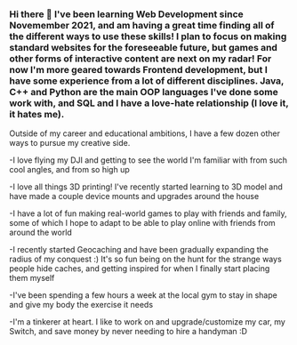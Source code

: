 ### Hi there 👋 I've been learning Web Development since Novemember 2021, and am having a great time finding all of the different ways to use these skills! I plan to focus on making standard websites for the foreseeable future, but games and other forms of interactive content are next on my radar! For now I'm more geared towards Frontend development, but I have some experience from a lot of different disciplines. Java, C++ and Python are the main OOP languages I've done some work with, and SQL and I have a love-hate relationship (I love it, it hates me). 



Outside of my career and educational ambitions, I have a few dozen other ways to pursue my creative side.

-I love flying my DJI and getting to see the world I'm familiar with from such cool angles, and from so high up

-I love all things 3D printing! I've recently started learning to 3D model and have made a couple device mounts and upgrades around the house

-I have a lot of fun making real-world games to play with friends and family, some of which I hope to adapt to be able to play online with friends from around the world

-I recently started Geocaching and have been gradually expanding the radius of my conquest :) It's so fun being on the hunt for the strange ways people hide caches, and getting inspired for when I finally start placing them myself

-I've been spending a few hours a week at the local gym to stay in shape and give my body the exercise it needs

-I'm a tinkerer at heart. I like to work on and upgrade/customize my car, my Switch, and save money by never needing to hire a handyman :D


<!--
**Jellsberry147/Jellsberry147** is a ✨ _special_ ✨ repository because its `README.md` (this file) appears on your GitHub profile.

Here are some ideas to get you started:

- 🔭 I’m currently working on ...
- 🌱 I’m currently learning ...
- 👯 I’m looking to collaborate on ...
- 🤔 I’m looking for help with ...
- 💬 Ask me about ...
- 📫 How to reach me: ...
- 😄 Pronouns: ...
- ⚡ Fun fact: ...
-->
